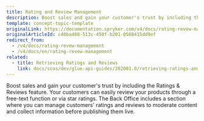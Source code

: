 ```yaml
---
title: Rating and Review Management
description: Boost sales and gain your customer's trust by including the Ratings and Reviews feature.
template: concept-topic-template
originalLink: https://documentation.spryker.com/v4/docs/rating-revew-management
originalArticleId: c40ba408-513c-450f-b201-0568415dd9ef
redirect_from:
  - /v4/docs/rating-revew-management
  - /v4/docs/en/rating-revew-management
related:
  - title: Retrieving Ratings and Reviews
    link: docs/scos/dev/glue-api-guides/202001.0/retrieving-ratings-and-reviews.html
---
```


Boost sales and gain your customer's trust by including the Ratings & Reviews feature. Your customers can easily review your products through a free-text function or via star ratings. The Back Office includes a section where you can manage customers' ratings and reviews to moderate content and collect information before publishing them live.
